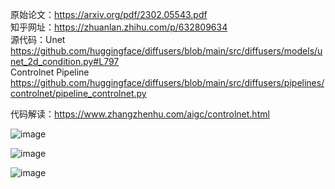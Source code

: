 原始论文：https://arxiv.org/pdf/2302.05543.pdf  
知乎网址：https://zhuanlan.zhihu.com/p/632809634  
源代码：Unet https://github.com/huggingface/diffusers/blob/main/src/diffusers/models/unet_2d_condition.py#L797  
Controlnet Pipeline https://github.com/huggingface/diffusers/blob/main/src/diffusers/pipelines/controlnet/pipeline_controlnet.py  

代码解读：https://www.zhangzhenhu.com/aigc/controlnet.html

![image](https://github.com/RLSNLP/Image-Generation-Examples/blob/main/Background/images/image2023-11-16_16-21-17.png)

![image](https://github.com/RLSNLP/Image-Generation-Examples/blob/main/Background/images/image2023-11-16_16-21-28.png)

![image](https://github.com/RLSNLP/Image-Generation-Examples/blob/main/Background/images/image2023-11-16_16-21-33.png)
